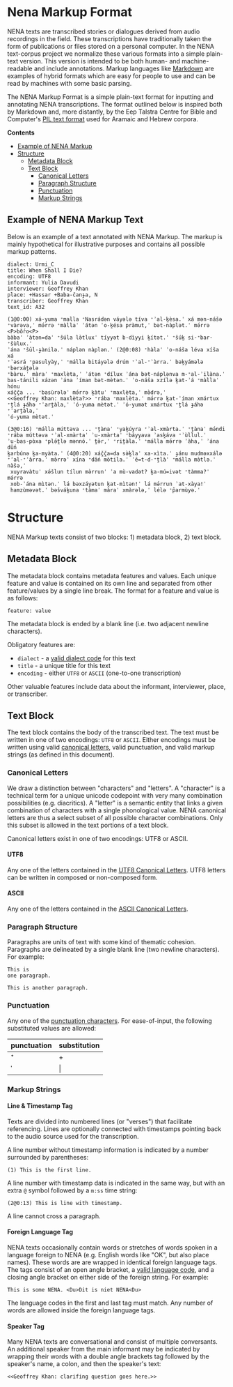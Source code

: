 # Nena Markup Format

NENA texts are transcribed stories or dialogues derived from audio recordings in 
the field. These transcriptions have traditionally taken the form of publications 
or files stored on a personal computer. In the NENA text-corpus project we normalize 
these various formats into a simple plain-text version. This version is intended 
to be both human- and machine-readable and include annotations. Markup languages 
like [Markdown](https://daringfireball.net/projects/markdown/syntax) are examples
of hybrid formats which are easy for people to use and can be read by machines 
with some basic parsing. 

The NENA Markup Format is a simple plain-text format for inputting and annotating
NENA transcriptions. The format outlined below is inspired both by Markdown and, 
more distantly, by the Eep Talstra Centre for Bible and Computer's 
[PIL text format](https://github.com/ETCBC/data_creation/blob/master/documentation/pil_format.pdf)
used for Aramaic and Hebrew corpora.

**Contents**

* [Example of NENA Markup](#Example-of-NENA-Markup-Text)
* [Structure](#Structure)
  * [Metadata Block](#Metadata-block)
  * [Text Block](#text-block)
    * [Canonical Letters](#Canonical-letters)
    * [Paragraph Structure](#Paragraph-structure)
    * [Punctuation](#Punctuation)
    * [Markup Strings](#Markup-strings)

## Example of NENA Markup Text

Below is an example of a text annotated with NENA Markup. The markup is mainly 
hypothetical for illustrative purposes and contains all possible markup patterns.

```
dialect: Urmi_C
title: When Shall I Die?
encoding: UTF8
informant: Yulia Davudi
interviewer: Geoffrey Khan
place: +Hassar +Baba-čanɟa, N
transcriber: Geoffrey Khan
text_id: A32 

(1@0:00) xá-yuma ⁺malla ⁺Nasrádən váyələ tíva ⁺ʾal-k̭èsa.ˈ xá mən-nášə 
⁺vàrəva,ˈ mə́rrə ⁺màllaˈ ʾátən ʾo-k̭ésa pràmut,ˈ bət-nàplət.ˈ mə́rrə <P>bŏ́ro<P> 
bàbaˈ ʾàtən=daˈ ⁺šúla lə̀tluxˈ tíyyət b-dìyyi k̭ítət.ˈ ⁺šúk̭ si-⁺bar-⁺šùlux.ˈ 
ʾána ⁺šūl-ɟànilə.ˈ náplən nàplən.ˈ (2@0:08) ⁺hàlaˈ ʾo-náša léva xíša xá 
⁺ʾəsrá ⁺pasulyày,ˈ ⁺málla bitáyələ drúm ⁺ʾal-⁺ʾàrra.ˈ bək̭yámələ ⁺bərxáṱələ 
⁺bàru.ˈ màraˈ ⁺maxlèta,ˈ ʾátən ⁺dílux ʾána bət-náplənva m-⁺al-ʾilàna.ˈ 
bas-tánili xázən ʾána ʾíman bət-mètən.ˈ ʾo-náša xzílə k̭at-ʾá ⁺màllaˈ hónu 
xáč̭č̭a ... ⁺basùrələˈ mə́rrə k̭àtuˈ ⁺maxlèta,ˈ mə̀drə,ˈ 
<<Geoffrey Khan: maxlèta?>> ⁺rába ⁺maxlèta.ˈ mə́rrə k̭at-ʾíman xmártux 
⁺ṱlá ɟáhə ⁺ʾarṱàla,ˈ ʾó-yuma mètət.ˈ ʾó-yumət xmártux ⁺ṱlá ɟáhə ⁺ʾarṱàla,ˈ 
ʾó-yuma mètət.ˈ 

(3@0:16) ⁺málla múttəva ... ⁺ṱànaˈ ⁺yak̭úyra ⁺ʾal-xmàrta.ˈ ⁺ṱànaˈ mə́ndi 
⁺rába múttəva ⁺ʾal-xmàrtaˈ ʾu-xmàrtaˈ ⁺báyyava ʾask̭áva ⁺ʾùllul.ˈ
ʾu-bas-pòxa ⁺plə́ṱlə mənnó.ˈ ṱə̀r,ˈ ⁺riṱàla.ˈ ⁺málla mə́rrə ʾàha,ˈ ʾána dū́n
k̭arbúnə k̭a-myàta.ˈ (4@0:20) xáč̭č̭a=da sə̀k̭laˈ xa-xìta.ˈ ɟánu mudməxxálə
⁺ʾal-⁺ʾàrra.ˈ mə̀rrəˈ xína ⁺dā́n mòtila.ˈ ʾē=t-d-⁺ṱlàˈ ⁺málla mə̀tlə.ˈ nàšə,ˈ
 xuyravàtuˈ xə́šlun tílun mə̀rrunˈ ʾa mù-vadət? k̭a-mú=ivət ⁺tàmma?ˈ mə́rrə 
 xob-ʾána mìtən.ˈ lá bəxzáyətun k̭at-mìtən!ˈ lá mə́rrun ʾat-xàya!ˈ 
 hamzùməvət.ˈ bəšvák̭una ⁺tàmaˈ màraˈ xmàrələ,ˈ lélə ⁺p̂armùyə.ˈ
```

# Structure

NENA Markup texts consist of two blocks: 1) metadata block, 2) text block.

## Metadata Block

The metadata block contains metadata features and values. Each unique feature
and value is contained on its own line and separated from other feature/values 
by a single line break. The format for a feature and value is as follows:

```
feature: value
```

The metadata block is ended by a blank line (i.e. two adjacent newline characters).

Obligatory features are: 

* `dialect` - a [valid dialect code](#Metadata-Block) for this text
* `title` - a unique title for this text
* `encoding` - either `UTF8` or `ASCII` (one-to-one transcription)

Other valuable features include data about the informant, interviewer, place, 
or transcriber. 

## Text Block

The text block contains the body of the transcribed text. The text must be 
written in one of two encodings: `UTF8` or `ASCII`. Either encodings must 
be written using valid [canonical letters](#Canonical-Letters), valid punctuation, 
and valid markup strings (as defined in this document). 

### Canonical Letters

We draw a distinction between "characters" and "letters". A "character" is a 
technical term for a unique unicode codepoint with very many combination
possibilities (e.g. diacritics). A "letter" is a semantic entity that links
a given combination of characters with a single phonological value. NENA canonical 
letters are thus a select subset of all possible character combinations. Only 
this subset is allowed in the text portions of a text block.

Canonical letters exist in one of two encodings: UTF8 or ASCII.

#### UTF8

Any one of the letters contained in the [UTF8 Canonical Letters](#UTF8). UTF8 
letters can be written in composed or non-composed form. 

#### ASCII

Any one of the letters contained in the [ASCII Canonical Letters](#ASCII). 

### Paragraph Structure

Paragraphs are units of text with some kind of thematic cohesion. Paragraphs 
are delineated by a single blank line (two newline characters). For example:

```
This is
one paragraph.

This is another paragraph.
```

### Punctuation

Any one of the [punctuation characters](#Punctuation). For ease-of-input, 
the following substituted values are allowed:

| punctuation | substitution |
| ----------- | ------------ |
| ⁺           | +            |
| ˈ           | \|           |

### Markup Strings

#### Line & Timestamp Tag

Texts are divided into numbered lines (or "verses") that facilitate referencing.
Lines are optionally connected with timestamps pointing back to the audio source 
used for the transcription.

A line number without timestamp information is indicated by a number
surrounded by parentheses:

```
(1) This is the first line.
```

A line number with timestamp data is indicated in the same way, but 
with an extra `@` symbol followed by a `m:ss` time string:

```
(2@0:13) This is line with timestamp.
```

A line cannot cross a paragraph.

#### Foreign Language Tag

NENA texts occasionally contain words or stretches of words spoken in a language
foreign to NENA (e.g. English words like "OK", but also place names). These words are 
are wrapped in identical foreign language tags. The tags consist of an open 
angle bracket, a [valid language code](#Foreign-Language-Tag), and a closing 
angle bracket on either side of the foreign string. For example:

```
This is some NENA. <Du>Dit is niet NENA<Du>
```

The language codes in the first and last tag must match. Any number of words are 
allowed inside the foreign language tags.

#### Speaker Tag

Many NENA texts are conversational and consist of multiple conversants. An additional 
speaker from the main informant may be indicated by wrapping their words with a double angle brackets tag 
followed by the speaker's name, a colon, and then the speaker's text: 

```
<<Geoffrey Khan: clarifing question goes here.>>
```

